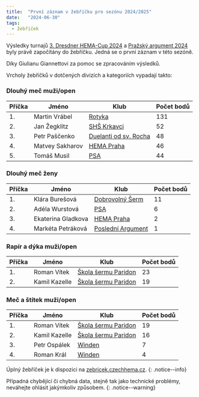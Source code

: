 ```yaml
---
title:  "První záznam v žebříčku pro sezónu 2024/2025"
date:   "2024-06-30"
tags:
  - žebříček
---
```

Výsledky turnajů [3. Dresdner HEMA-Cup 2024](/novinky/uspech-v-drazdanech) a [Pražský argument 2024](/novinky/prazsky-argument-2024) byly právě započítány do žebříčku.
Jedná se o první záznam v této sezóně.

Díky Giulianu Giannettovi za pomoc se zpracováním výsledků.

Vrcholy žebříčků v dotčených divizích a kategoriích vypadají takto:

### Dlouhý meč muži/open

| Příčka | Jméno | Klub | Počet bodů |
|--------|-------|------|------------|
| 1. | Martin Vrábel | [Rotyka](/kluby/rotyka) | 131 |
| 2. | Jan Žegklitz | [SHŠ Krkavci](/kluby/shs-krkavci) | 52 |
| 3. | Petr Paščenko | [Duelanti od sv. Rocha](/kluby/duelanti) | 48 |
| 4. | Matvey Sakharov | [HEMA Praha](/kluby/hema-praha) | 46 |
| 5. | Tomáš Musil | [PSA](/kluby/psa) | 44 |

### Dlouhý meč ženy

| Příčka | Jméno | Klub | Počet bodů |
|--------|-------|------|------------|
| 1. | Klára Burešová | [Dobrovolný Šerm](/kluby/dobrovolny-serm) | 11 |
| 2. | Adéla Wurstová | [PSA](/kluby/psa) | 6 |
| 3. | Ekaterina Gladkova | [HEMA Praha](/kluby/hema-praha) | 2 |
| 4. | Markéta Petráková | [Poslední Argument](/kluby/posledni-argument) | 1 |

### Rapír a dýka muži/open

| Příčka | Jméno | Klub | Počet bodů |
|--------|-------|------|------------|
| 1. | Roman Vítek | [Škola šermu Paridon](/kluby/paridon) | 23 |
| 2. | Kamil Kazelle | [Škola šermu Paridon](/kluby/paridon) | 19 |

### Meč a štítek muži/open

| Příčka | Jméno | Klub | Počet bodů |
|--------|-------|------|------------|
| 1. | Roman Vítek | [Škola šermu Paridon](/kluby/paridon) | 19 |
| 2. | Kamil Kazelle | [Škola šermu Paridon](/kluby/paridon) | 16 |
| 3. | Petr Ospálek | [Winden](/kluby/winden) | 7 |
| 4. | Roman Král | [Winden](/kluby/winden) | 4 |


Úplný žebříček je k dispozici na [zebricek.czechhema.cz](https://zebricek.czechhema.cz).
{: .notice--info}

Případná chybějící či chybná data, stejně tak jako technické problémy, neváhejte ohlásit jakýmkoliv způsobem.
{: .notice--warning}